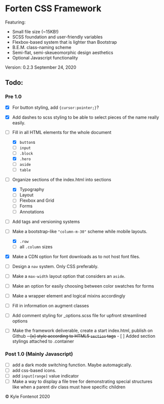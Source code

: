 # Forten CSS Framework
Featuring:
* Small file size (~15KB!)
* SCSS foundation and user-friendly variables
* Flexbox-based system that is lighter than Bootstrap 
* B.E.M. class-naming scheme 
* Semi-flat, semi-skeueomorphic design aesthetics
* Optional Javascript functionality

Version: 0.2.3
September 24, 2020

## Todo:
### Pre 1.0
- [x]  For button styling, add `{cursor:pointer;}`?
- [x]  Add dashes to scss styling to be able to select pieces of the name really easily.
- [ ]  Fill in all HTML elements for the whole document
    - [x]  `button`s
    - [ ]  `input`
    - [ ]  `.block`
    - [x]  `.hero`
    - [ ]  `aside`
    - [ ]  `table`
- [ ] Organize sections of the index.html into sections
    - [x] Typography
    - [ ] Layout
    - [ ] Flexbox and Grid
    - [ ] Forms
    - [ ] Annotations
- [ ] Add tags and versioning systems
- [ ]  Make a bootstrap-like `"column-m-30"` scheme while mobile layouts.
    - [x] `.row`
    - [ ] all `.column` sizes
- [x]  Make a CDN option for font downloads as to not host font files.
- [ ]  Design a `nav` system. Only CSS preferably. 
- [ ]  Make a `max-width` layout option that considers an `aside`.
- [ ]  Make an option for easily choosing between color swatches for forms
- [ ]  Make a wrapper element and logical mixins accordingly
- [ ]  Fill in information on augment classes
- [ ]  Add comment styling for _options.scss file for upfront streamlined options
- [ ]  Make the framework deliverable, create a start index.html, publish on Github
~~- [x]  style according to HTML5 `section` tags~~
        - [ ] Added section stylings attached to .container



### Post 1.0 (Mainly Javascript)
- [ ]  add a dark mode switching function. Maybe automagically.
- [ ]  add css-based icons.
- [ ]  add `input[range]` value indicator
- [ ]  Make a way to display a file tree for demonstrating special structures like when a parent div class must have specific children

© Kyle Fontenot 2020
